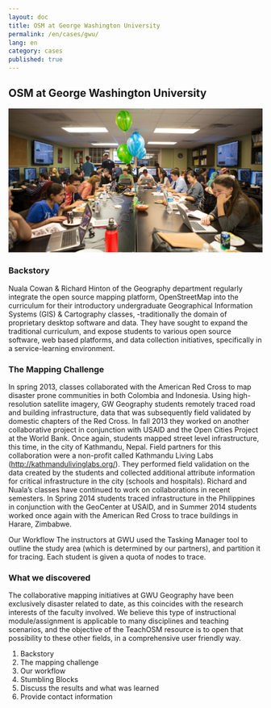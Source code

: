 ```yaml
---
layout: doc
title: OSM at George Washington University
permalink: /en/cases/gwu/
lang: en
category: cases
published: true
---
```


## OSM at George Washington University

<img src="/img/gwu-casestudy.jpg" />

### Backstory
Nuala Cowan & Richard Hinton of the Geography department regularly integrate the open source mapping platform, OpenStreetMap into the curriculum for their introductory undergraduate Geographical Information Systems (GIS) & Cartography classes, -traditionally the domain of proprietary desktop software and data. They have sought to expand the traditional curriculum, and expose students to various open source software, web based platforms, and data collection initiatives, specifically in a service-learning environment. 

### The Mapping Challenge
In spring 2013, classes collaborated with the American Red Cross to map disaster prone communities in both Colombia and Indonesia. Using high-resolution satellite imagery, GW Geography students remotely traced road and building infrastructure, data that was subsequently field validated by domestic chapters of the Red Cross. In fall 2013 they worked on another collaborative project in conjunction with USAID and the Open Cities Project at the World Bank. Once again, students mapped street level infrastructure, this time, in the city of Kathmandu, Nepal. Field partners for this collaboration were a non-profit called Kathmandu Living Labs (http://kathmandulivinglabs.org/). They performed field validation on the data created by the students and collected additional attribute information for critical infrastructure in the city (schools and hospitals). Richard and Nuala’s classes have continued to work on collaborations in recent semesters. In Spring 2014 students traced infrastructure in the Philippines in conjunction with the GeoCenter at USAID, and in Summer 2014 students worked once again with the American Red Cross to trace buildings in Harare, Zimbabwe. 

Our Workflow
The instructors at GWU used the Tasking Manager tool to outline the study area (which is determined by our partners), and partition it for tracing. 
Each student is given a quota of nodes to trace.

### What we discovered
The collaborative mapping initiatives at GWU Geography have been exclusively disaster related to date, as this coincides with the research interests of the faculty involved. We believe this type of instructional module/assignment is applicable to many disciplines and teaching scenarios, and the objective of the TeachOSM resource is to open that possibility to these other fields, in a comprehensive user friendly way.

1. Backstory
2. The mapping challenge
3. Our workflow
4. Stumbling Blocks
5. Discuss the results and what was learned
6. Provide contact information
